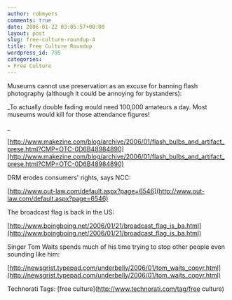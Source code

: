 ```yaml
---
author: robmyers
comments: true
date: 2006-01-22 03:05:57+00:00
layout: post
slug: free-culture-roundup-4
title: Free Culture Roundup
wordpress_id: 795
categories:
- Free Culture
---
```


  
Museums cannot use preservation as an excuse for banning flash photography (although it could be annoying for bystanders):  


  
_To actually double fading would need 100,000 amateurs a day. Most museums would kill for those attendance figures!  
  
_  
  
[http://www.makezine.com/blog/archive/2006/01/flash_bulbs_and_artifact_prese.html?CMP=OTC-0D6B48984890](http://www.makezine.com/blog/archive/2006/01/flash_bulbs_and_artifact_prese.html?CMP=OTC-0D6B48984890)  


  
DRM erodes consumers' rights, says NCC:  


  
[http://www.out-law.com/default.aspx?page=6546](http://www.out-law.com/default.aspx?page=6546)  


  
The broadcast flag is back in the US:  


  
[http://www.boingboing.net/2006/01/21/broadcast_flag_is_ba.html](http://www.boingboing.net/2006/01/21/broadcast_flag_is_ba.html)  


  
Singer Tom Waits spends much of his time trying to stop other people even sounding like him:  


  
[http://newsgrist.typepad.com/underbelly/2006/01/tom_waits_copyr.html](http://newsgrist.typepad.com/underbelly/2006/01/tom_waits_copyr.html)  


  


Technorati Tags: [free culture](http://www.technorati.com/tag/free culture)

  


